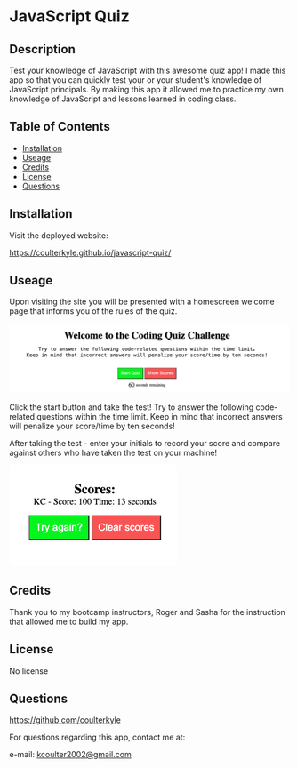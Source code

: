 # JavaScript Quiz

## Description

Test your knowledge of JavaScript with this awesome quiz app! I made this app so that you can quickly test your or your student's knowledge of JavaScript principals. By making this app it allowed me to practice my own knowledge of JavaScript and lessons learned in coding class. 

## Table of Contents

- [Installation](#Installation)
- [Useage](#Useage)
- [Credits](#Credits)
- [License](#License)
- [Questions](#Questions)


## Installation

Visit the deployed website:

https://coulterkyle.github.io/javascript-quiz/

## Useage

Upon visiting the site you will be presented with a homescreen welcome page that informs you of the rules of the quiz.

![Homepage](./Assets/screenshots/homepage.png)

Click the start button and take the test!
Try to answer the following code-related questions within the time limit.
Keep in mind that incorrect answers will penalize your score/time by ten seconds!

After taking the test - enter your initials to record your score and compare against others who have taken the test on your machine!

![Scores](/Assets/screenshots/scores.png)

## Credits

Thank you to my bootcamp instructors, Roger and Sasha for the instruction that allowed me to build my app.


## License

No license


## Questions

https://github.com/coulterkyle

For questions regarding this app, contact me at:

e-mail: kcoulter2002@gmail.com

